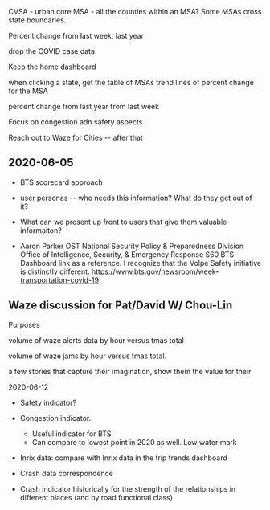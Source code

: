 CVSA - urban core
MSA - all the counties within an MSA? Some MSAs cross state boundaries.

Percent change from last week, last year

drop the COVID case data

Keep the home dashboard

when clicking a state, get the table of MSAs
trend lines of percent change for the MSA

percent change from last year
from last week

Focus on congestion adn safety aspects

Reach out to Waze for Cities -- after that

## 2020-06-05

- BTS scorecard approach
- user personas -- who needs this information? What do they get out of it?
- What can we present up front to users that give them valuable informaiton?

- Aaron Parker OST 
National Security Policy & Preparedness Division
Office of Intelligence, Security, & Emergency Response
S60
	BTS Dashboard link as a reference. I recognize that the Volpe Safety initiative is distinctly different.
https://www.bts.gov/newsroom/week-transportation-covid-19

## Waze discussion for Pat/David W/ Chou-Lin

Purposes

volume of waze alerts data by hour versus tmas total 

volume of waze jams by hour versus tmas total.

a few stories that capture their imagination, show them the value for their 

2020-06-12

- Safety indicator?
- Congestion indicator. 
  + Useful indicator for BTS
  + Can compare to lowest point in 2020 as well. Low water mark
  
  
- Inrix data: compare with Inrix data in the trip trends dashboard

- Crash data correspondence
 + Crash indicator historically for the strength of the relationships in different places (and by road functional class)